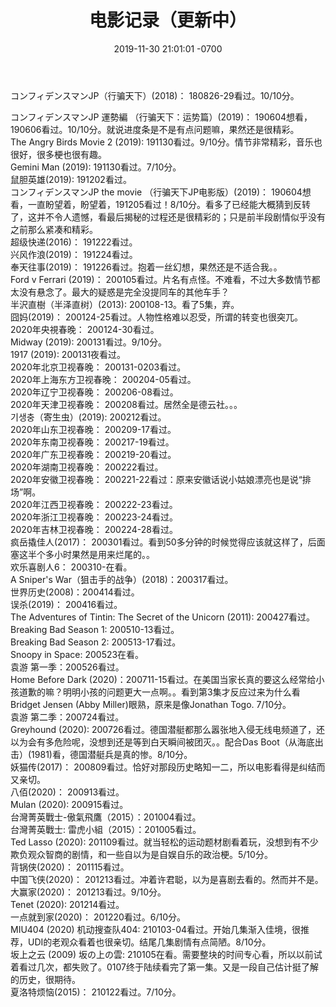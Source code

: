 ﻿---
layout: post
title:  "电影记录（更新中）"
date:   2019-11-30 21:01:01 -0700
categories: reviews
---
コンフィデンスマンJP（行骗天下）(2018)： 180826-29看过。10/10分。  
  
コンフィデンスマンJP 運勢編  （行骗天下：运势篇）(2019)： 190604想看，190606看过。10/10分。就说进度条是不是有点问题嘛，果然还是很精彩。   
The Angry Birds Movie 2 (2019): 191130看过。9/10分。情节非常精彩，音乐也很好，很多梗也很有趣。  
Gemini Man (2019): 191130看过。7/10分。  
鼠胆英雄(2019): 191202看过。   
コンフィデンスマンJP the movie （行骗天下JP电影版）(2019)： 190604想看，一直盼望着，盼望着，191205看过！8/10分。看多了已经能大概猜到反转了，这并不令人遗憾，看最后揭秘的过程还是很精彩的；只是前半段剧情似乎没有之前那么紧凑和精彩。  
超级快递(2016)： 191222看过。  
兴风作浪(2019)： 191224看过。  
奉天往事(2019)： 191226看过。抱着一丝幻想，果然还是不适合我。。  
Ford v Ferrari (2019)： 200105看过。片名有点怪。不难看，不过大多数情节都太没有悬念了。最大的疑惑是完全没提同车的其他车手？  
半沢直樹（半泽直树）(2013): 200108-13。看了5集，弃。  
囧妈(2019)： 200124-25看过。人物性格难以忍受，所谓的转变也很突兀。  
2020年央視春晚： 200124-30看过。  
Midway (2019): 200131看过。9/10分。  
1917 (2019): 200131夜看过。  
2020年北京卫视春晚： 200131-0203看过。  
2020年上海东方卫视春晚： 200204-05看过。  
2020年辽宁卫视春晚： 200206-08看过。  
2020年天津卫视春晚： 200208看过。居然全是德云社。。。  
기생충（寄生虫）(2019): 200212看过。  
2020年山东卫视春晚： 200209-17看过。  
2020年东南卫视春晚： 200217-19看过。  
2020年广东卫视春晚： 200219-20看过。  
2020年湖南卫视春晚： 200222看过。  
2020年安徽卫视春晚： 200221-22看过：原来安徽话说小姑娘漂亮也是说“排场”啊。  
2020年江西卫视春晚： 200222-23看过。  
2020年浙江卫视春晚： 200223-24看过。  
2020年吉林卫视春晚： 200224-28看过。  
疯岳撬佳人(2017)： 200301看过。看到50多分钟的时候觉得应该就这样了，后面塞这半个多小时果然是用来烂尾的。。  
欢乐喜剧人6： 200310-在看。  
A Sniper's War（狙击手的战争）(2018)：200317看过。  
世界历史(2008)：200414看过。  
误杀(2019)： 200416看过。  
The Adventures of Tintin: The Secret of the Unicorn (2011): 200427看过。  
Breaking Bad Season 1: 200510-13看过。  
Breaking Bad Season 2: 200513-17看过。  
Snoopy in Space: 200523在看。  
袁游 第一季：200526看过。  
Home Before Dark (2020)：200711-15看过。在美国当家长真的要这么经常给小孩道歉的嘛？明明小孩的问题更大一点啊。。看到第3集才反应过来为什么看Bridget Jensen (Abby Miller)眼熟，原来是像Jonathan Togo. 7/10分。  
袁游 第二季：200724看过。  
Greyhound (2020): 200726看过。德国潜艇都那么嚣张地入侵无线电频道了，还以为会有多危险呢，没想到还是等到白天瞬间被团灭。。配合Das Boot（从海底出击）(1981)看，德国潜艇兵是真的惨。8/10分。  
妖猫传(2017)： 200809看过。恰好对那段历史略知一二，所以电影看得是纠结而又亲切。  
八佰(2020)： 200913看过。  
Mulan (2020): 200915看过。  
台灣菁英戰士-傲氣飛鷹（2015）：201004看过。  
台灣菁英戰士: 雷虎小組（2015）：201005看过。  
Ted Lasso (2020): 201109看过。就当轻松的运动题材剧看着玩，没想到有不少欺负观众智商的剧情，和一些自以为是自娱自乐的政治梗。5/10分。  
背锅侠(2020)： 201115看过。  
中国飞侠(2020)： 201213看过。冲着许君聪，以为是喜剧去看的。然而并不是。  
大赢家(2020)： 201213看过。9/10分。  
Tenet (2020): 201214看过。  
一点就到家(2020)： 201220看过。6/10分。  
MIU404 (2020) 机动搜查队404: 210103-04看过。开始几集渐入佳境，很推荐，UDI的老观众看着也很亲切。结尾几集剧情有点简陋。8/10分。  
坂上之云 (2009) 坂の上の雲: 210105在看。需要整块的时间专心看，所以以前试着看过几次，都失败了。0107终于陆续看完了第一集。又是一段自己估计挺了解的历史，很期待。  
夏洛特烦恼(2015)： 210122看过。7/10分。  
